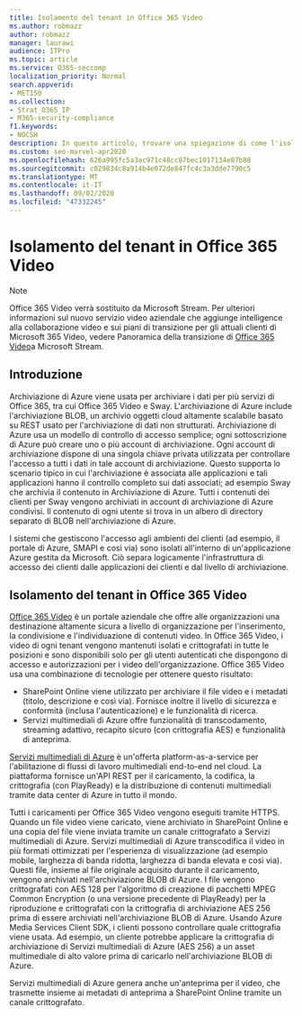 ```yaml
---
title: Isolamento del tenant in Office 365 Video
ms.author: robmazz
author: robmazz
manager: laurawi
audience: ITPro
ms.topic: article
ms.service: O365-seccomp
localization_priority: Normal
search.appverid:
- MET150
ms.collection:
- Strat_O365_IP
- M365-security-compliance
f1.keywords:
- NOCSH
description: In questo articolo, trovare una spiegazione di come l'isolamento del tenant mantiene separati i video archiviati di ogni tenant in Office 365 Video.
ms.custom: seo-marvel-apr2020
ms.openlocfilehash: 626a995fc5a3ac971c48cc87bec1017134e87b88
ms.sourcegitcommit: c029834c8a914b4e072de847fc4c3a3dde7790c5
ms.translationtype: MT
ms.contentlocale: it-IT
ms.lasthandoff: 09/02/2020
ms.locfileid: "47332245"
---
```

# <a name="tenant-isolation-in-office-365-video"></a>Isolamento del tenant in Office 365 Video

> [!NOTE]
> Office 365 Video verrà sostituito da Microsoft Stream. Per ulteriori informazioni sul nuovo servizio video aziendale che aggiunge intelligence alla collaborazione video e sui piani di transizione per gli attuali clienti di Microsoft 365 Video, vedere Panoramica della transizione di [Office 365 Video](https://docs.microsoft.com/stream/migrate-from-office-365)a Microsoft Stream.

## <a name="introduction"></a>Introduzione

Archiviazione di Azure viene usata per archiviare i dati per più servizi di Office 365, tra cui Office 365 Video e Sway. L'archiviazione di Azure include l'archiviazione BLOB, un archivio oggetti cloud altamente scalabile basato su REST usato per l'archiviazione di dati non strutturati. Archiviazione di Azure usa un modello di controllo di accesso semplice; ogni sottoscrizione di Azure può creare uno o più account di archiviazione. Ogni account di archiviazione dispone di una singola chiave privata utilizzata per controllare l'accesso a tutti i dati in tale account di archiviazione. Questo supporta lo scenario tipico in cui l'archiviazione è associata alle applicazioni e tali applicazioni hanno il controllo completo sui dati associati; ad esempio Sway che archivia il contenuto in Archiviazione di Azure. Tutti i contenuti dei clienti per Sway vengono archiviati in account di archiviazione di Azure condivisi. Il contenuto di ogni utente si trova in un albero di directory separato di BLOB nell'archiviazione di Azure.

I sistemi che gestiscono l'accesso agli ambienti dei clienti (ad esempio, il portale di Azure, SMAPI e così via) sono isolati all'interno di un'applicazione Azure gestita da Microsoft. Ciò separa logicamente l'infrastruttura di accesso dei clienti dalle applicazioni dei clienti e dal livello di archiviazione.

## <a name="tenant-isolation-in-office-365-video"></a>Isolamento del tenant in Office 365 Video

[Office 365 Video](https://support.office.com/article/Meet-Office-365-Video-ca1cc1a9-a615-46e1-b6a3-40dbd99939a6) è un portale aziendale che offre alle organizzazioni una destinazione altamente sicura a livello di organizzazione per l'inserimento, la condivisione e l'individuazione di contenuti video. In Office 365 Video, i video di ogni tenant vengono mantenuti isolati e crittografati in tutte le posizioni e sono disponibili solo per gli utenti autenticati che dispongono di accesso e autorizzazioni per i video dell'organizzazione. Office 365 Video usa una combinazione di tecnologie per ottenere questo risultato:

- SharePoint Online viene utilizzato per archiviare il file video e i metadati (titolo, descrizione e così via). Fornisce inoltre il livello di sicurezza e conformità (inclusa l'autenticazione) e le funzionalità di ricerca.
- Servizi multimediali di Azure offre funzionalità di transcodamento, streaming adattivo, recapito sicuro (con crittografia AES) e funzionalità di anteprima.

[Servizi multimediali di Azure](https://azure.microsoft.com/services/media-services/) è un'offerta platform-as-a-service per l'abilitazione di flussi di lavoro multimediali end-to-end nel cloud. La piattaforma fornisce un'API REST per il caricamento, la codifica, la crittografia (con PlayReady) e la distribuzione di contenuti multimediali tramite data center di Azure in tutto il mondo.

Tutti i caricamenti per Office 365 Video vengono eseguiti tramite HTTPS. Quando un file video viene caricato, viene archiviato in SharePoint Online e una copia del file viene inviata tramite un canale crittografato a Servizi multimediali di Azure. Servizi multimediali di Azure transcodifica il video in più formati ottimizzati per l'esperienza di visualizzazione (ad esempio mobile, larghezza di banda ridotta, larghezza di banda elevata e così via). Questi file, insieme al file originale acquisito durante il caricamento, vengono archiviati nell'archiviazione BLOB di Azure. I file vengono crittografati con AES 128 per l'algoritmo di creazione di pacchetti MPEG Common Encryption (o una versione precedente di PlayReady) per la riproduzione e crittografati con la crittografia di archiviazione AES 256 prima di essere archiviati nell'archiviazione BLOB di Azure. Usando Azure Media Services Client SDK, i clienti possono controllare quale crittografia viene usata. Ad esempio, un cliente potrebbe applicare la crittografia di archiviazione di Servizi multimediali di Azure (AES 256) a un asset multimediale di alto valore prima di caricarlo nell'archiviazione BLOB di Azure.

Servizi multimediali di Azure genera anche un'anteprima per il video, che trasmette insieme ai metadati di anteprima a SharePoint Online tramite un canale crittografato.
